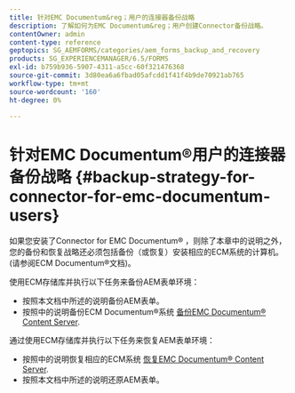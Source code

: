 ```yaml
---
title: 针对EMC Documentum&reg；用户的连接器备份战略
description: 了解如何为EMC Documentum&reg；用户创建Connector备份战略。
contentOwner: admin
content-type: reference
geptopics: SG_AEMFORMS/categories/aem_forms_backup_and_recovery
products: SG_EXPERIENCEMANAGER/6.5/FORMS
exl-id: b759b936-5907-4311-a5cc-60f321476368
source-git-commit: 3d80ea6a6fbad05afcdd1f41f4b9de70921ab765
workflow-type: tm+mt
source-wordcount: '160'
ht-degree: 0%

---
```


# 针对EMC Documentum®用户的连接器备份战略 {#backup-strategy-for-connector-for-emc-documentum-users}

如果您安装了Connector for EMC Documentum® ，则除了本章中的说明之外，您的备份和恢复战略还必须包括备份（或恢复）安装相应的ECM系统的计算机。 (请参阅ECM Documentum®文档)。

使用ECM存储库并执行以下任务来备份AEM表单环境：

* 按照本文档中所述的说明备份AEM表单。
* 按照中的说明备份ECM Documentum®系统 [备份EMC Documentum® Content Server](/help/forms/using/admin-help/backing-recovering-emc-documentum-repository.md#back-up-the-emc-documentum-content-server).

通过使用ECM存储库并执行以下任务来恢复AEM表单环境：

* 按照中的说明恢复相应的ECM系统 [恢复EMC Documentum® Content Server](/help/forms/using/admin-help/backing-recovering-emc-documentum-repository.md#restore-the-emc-documentum-content-server).
* 按照本文档中所述的说明还原AEM表单。
